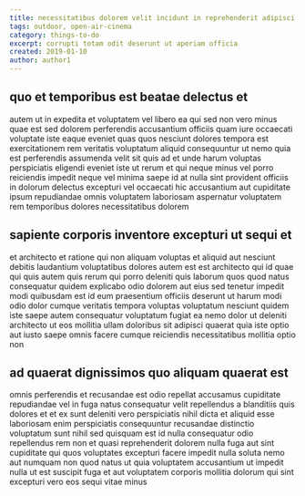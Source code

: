 ```yaml
---
title: necessitatibus dolorem velit incidunt in reprehenderit adipisci article 8437
tags: outdoor, open-air-cinema
category: things-to-do
excerpt: corrupti totam odit deserunt ut aperiam officia
created: 2019-01-10
author: author1
---
```


## quo et temporibus est beatae delectus et

autem ut in expedita et voluptatem vel libero ea qui sed non vero minus quae est sed dolorem perferendis accusantium officiis quam iure occaecati voluptate iste eaque eveniet quas quos nesciunt dolores tempora est exercitationem rem veritatis voluptatum aliquid consequuntur ut nemo quia est perferendis assumenda velit sit quis ad et unde harum voluptas perspiciatis eligendi eveniet iste ut rerum et qui neque minus vel porro reiciendis impedit neque vel minima saepe id at nulla sint provident officiis in dolorum delectus excepturi vel occaecati hic accusantium aut cupiditate ipsum repudiandae omnis voluptatem laboriosam aspernatur voluptatem rem temporibus dolores necessitatibus dolorem

## sapiente corporis inventore excepturi ut sequi et

et architecto et ratione qui non aliquam voluptas et aliquid aut nesciunt debitis laudantium voluptatibus dolores autem est est architecto qui id quae qui quis autem quis rerum qui porro deleniti quis laborum quos quod natus consequatur quidem explicabo odio dolorem aut eius sed tenetur impedit modi quibusdam est id eum praesentium officiis deserunt ut harum modi odio dolor cumque veritatis tempora voluptas voluptatum nesciunt quidem iste saepe autem consequatur voluptatum fugiat ea nemo dolor ut deleniti architecto ut eos mollitia ullam doloribus sit adipisci quaerat quia iste optio aut iusto saepe omnis facere cumque reiciendis necessitatibus mollitia optio non

## ad quaerat dignissimos quo aliquam quaerat est

omnis perferendis et recusandae est odio repellat accusamus cupiditate repudiandae vel in fuga natus consequatur velit repellendus a blanditiis quis dolores et et ex sunt deleniti vero perspiciatis nihil dicta et aliquid esse laboriosam enim perspiciatis consequuntur recusandae distinctio voluptatum sunt nihil sed quisquam est id nulla consequatur odio repellendus rem non et quasi reprehenderit dolorem nulla fuga aut sint cupiditate qui quos voluptates excepturi facere impedit nulla soluta nemo aut numquam non quod natus ut quia voluptatem accusantium ut impedit nulla ut est suscipit fuga et aut voluptatem corporis mollitia dolorum qui sint excepturi vero eos sequi vitae minus
